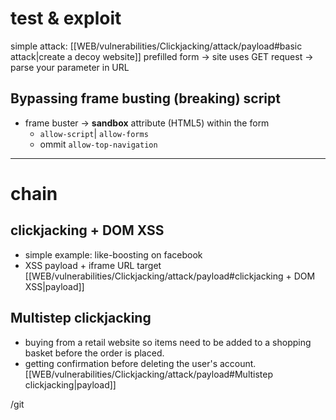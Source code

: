 # test & exploit

simple attack: [[WEB/vulnerabilities/Clickjacking/attack/payload#basic attack|create a decoy website]]
prefilled form -> site uses GET request -> parse your parameter in URL 

## Bypassing frame busting (breaking) script

- frame buster -> **sandbox** attribute (HTML5) within the form 
  - ``` allow-script ```| ``` allow-forms ```
  - ommit  ``` allow-top-navigation ```
---
# chain
## clickjacking + DOM XSS 

- simple example: like-boosting on facebook
- XSS payload + iframe URL target
[[WEB/vulnerabilities/Clickjacking/attack/payload#clickjacking + DOM XSS|payload]]

## Multistep clickjacking

- buying from a retail website so items need to be added to a shopping basket before the order is placed.
- getting confirmation before deleting the user's account.
[[WEB/vulnerabilities/Clickjacking/attack/payload#Multistep clickjacking|payload]]

/git